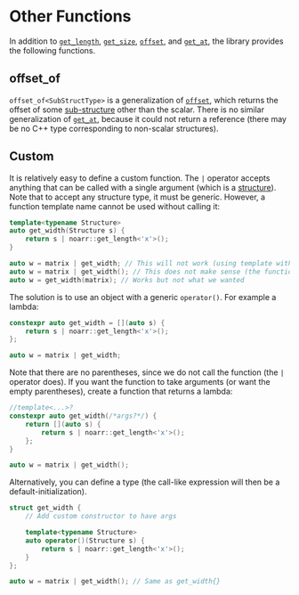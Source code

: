 # Other Functions

In addition to [`get_length`](../BasicUsage.md#lengths), [`get_size`](../BasicUsage.md#get_size), [`offset`](../BasicUsage.md#offset), and [`get_at`](../BasicUsage.md#get_at),
the library provides the following functions.


## offset_of

`offset_of<SubStructType>` is a generalization of [`offset`](../BasicUsage.md#offset), which returns the offset of some [sub-structure](../Glossary.md#sub-structure) other than the scalar.
There is no similar generalization of [`get_at`](../BasicUsage.md#get_at), because it could not return a reference (there may be no C++ type corresponding to non-scalar structures).


## Custom

It is relatively easy to define a custom function.
The `|` operator accepts anything that can be called with a single argument (which is a [structure](../Glossary.md#structure)).
Note that to accept any structure type, it must be generic. However, a function template name cannot be used without calling it:

```cpp
template<typename Structure>
auto get_width(Structure s) {
	return s | noarr::get_length<'x'>();
}

auto w = matrix | get_width; // This will not work (using template without call)
auto w = matrix | get_width(); // This does not make sense (the function expects one argument)
auto w = get_width(matrix); // Works but not what we wanted
```

The solution is to use an object with a generic `operator()`. For example a lambda:

```cpp
constexpr auto get_width = [](auto s) {
	return s | noarr::get_length<'x'>();
};

auto w = matrix | get_width;
```

Note that there are no parentheses, since we do not call the function (the `|` operator does).
If you want the function to take arguments (or want the empty parentheses), create a function that returns a lambda:

```cpp
//template<...>?
constexpr auto get_width(/*args?*/) {
	return [](auto s) {
		return s | noarr::get_length<'x'>();
	};
}

auto w = matrix | get_width();
```

Alternatively, you can define a type (the call-like expression will then be a default-initialization).

```cpp
struct get_width {
	// Add custom constructor to have args

	template<typename Structure>
	auto operator()(Structure s) {
		return s | noarr::get_length<'x'>();
	}
};

auto w = matrix | get_width(); // Same as get_width{}
```
